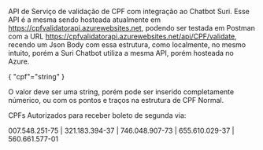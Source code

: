 API de Serviço de validação de CPF com integração ao Chatbot Suri. Esse API é a mesma sendo hosteada atualmente em https://cpfvalidatorapi.azurewebsites.net, podendo ser testada em Postman com a URL https://cpfvalidatorapi.azurewebsites.net/api/CPF/validate, recendo um Json Body com essa estrutura, como localmente, no mesmo intuito, porém a Suri Chatbot utiliza a mesma API, porém hosteada no Azure.

{
  "cpf"="string"
}

O valor deve ser uma string, porém pode ser inserido completamente númerico, ou com os pontos e traços na estrutura de CPF Normal.


CPFs Autorizados para receber boleto de segunda via:

007.548.251-75 | 321.183.394-37 | 746.048.907-73 | 655.610.029-37 | 560.661.577-01
